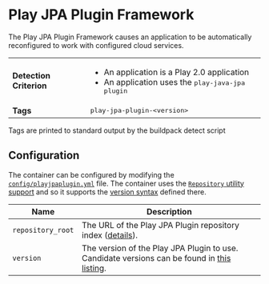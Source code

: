 # Play JPA Plugin Framework
The Play JPA Plugin Framework causes an application to be automatically reconfigured to work with configured cloud services.

<table>
  <tr>
    <td><strong>Detection Criterion</strong></td>
    <td>
        <ul>
            <li>An application is a Play 2.0 application</li>
            <li>An application uses the <tt>play-java-jpa<tt> plugin</li>
        </ul>
    </td>
  </tr>
  <tr>
    <td><strong>Tags</strong></td><td><tt>play-jpa-plugin-&lt;version&gt;</tt></td>
  </tr>
</table>
Tags are printed to standard output by the buildpack detect script

## Configuration
The container can be configured by modifying the [`config/playjpaplugin.yml`][] file.  The container uses the [`Repository` utility support][repositories] and so it supports the [version syntax][] defined there.

| Name | Description
| ---- | -----------
| `repository_root` | The URL of the Play JPA Plugin repository index ([details][repositories]).
| `version` | The version of the Play JPA Plugin to use. Candidate versions can be found in [this listing][].

[`config/playjpaplugin.yml`]: ../config/playjpaplugin.yml
[repositories]: util-repositories.md
[this listing]: http://download.pivotal.io.s3.amazonaws.com/play-jpa-plugin/lucid/x86_64/index.yml
[version syntax]: util-repositories.md#version-syntax-and-ordering

